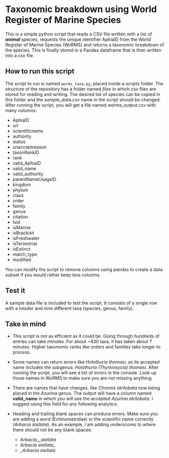 # Taxonomic breakdown using World Register of Marine Species
This is a simple python script that reads a CSV file written with a list of ***animal*** species, requests the unique identifier AphiaID from the World Register of Marine Species (WoRMS) and returns a taxonomic breakdown of the species. This is finally stored in a Pandas dataframe that is then written into a csv file. 

## How to run this script  
The script to run is named ``worms_taxa.py``, placed inside a *scripts* folder. The structure of the repository has a folder named *files* in which csv files are stored for reading and writing. The desired list of species can be copied in this folder and the *sample_data.csv* name in the script should be changed. After running the script, you will get a file named *worms_output.csv* with many columns:

* AphiaID
* url
* scientificname
* authority
* status
* unacceptreason
* taxonRankID
* rank
* valid_AphiaID
* valid_name
* valid_authority
* parentNameUsageID
* kingdom
* phylum
* class
* order
* family
* genus
* citation
* lsid
* isMarine
* isBrackish
* isFreshwater
* isTerrestrial
* isExtinct
* match_type
* modified

You can modify the script to remove columns using pandas to create a data subset if you would rather keep less columns. 

## Test it

A sample data file is included to test the script. It consists of a single row with a header and nine different taxa (species, genus, family).

## Take in mind
* This script is not as efficient as it could be. Going through hundreds of entries can take minutes. For about ~430 taxa, it has taken about 7 minutes. Higher taxonomic ranks like orders and families take longer to process. 

* Some names can return errors like *Holothuria thomasi*, as its accepted name includes the subgenus: *Holothuria (Thymiosycia) thomasi*. After running the script, you will see a list of errors in the console. Look up those names in WoRMS to make sure you are not missing anything. 

* There are names that have changes, like *Chromis atrilobata* now being placed in the *Azurina* genus. The output will have a column named **valid_name** in which you will see the accepted *Azurina atrilobata*. I suggest using this field for any following analytics. 

* Heading and trailing blank spaces can produce errors. Make sure you are adding a word (Echinometridae) or the scientific name correctly (*Arbacia stellata*). As an example, I am adding underscores to where there should not be any blank spaces:
    * *Arbacia__stellata*
    * *Arbacia stellata_*
    * *_Arbacia stellata*